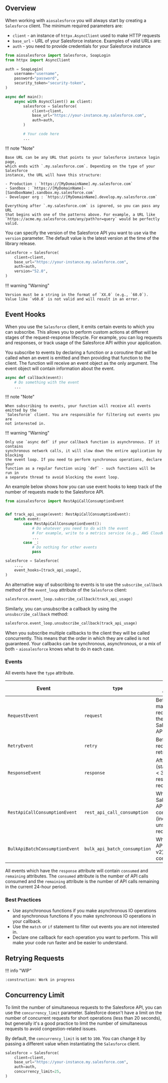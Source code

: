 ## Overview

When working with `aiosalesforce` you will always start by creating a `Salesforce`
client. The minimum required parameters are:

- `client` - an instance of `httpx.AsyncClient` used to make HTTP requests
- `base_url` - URL of your Salesforce instance. Examples of valid URLs are:
- `auth` - you need to provide credentials for your Salesforce instance

```python
from aiosalesforce import Salesforce, SoapLogin
from httpx import AsyncClient

auth = SoapLogin(
    username="username",
    password="password",
    security_token="security-token",
)

async def main():
    async with AsyncClient() as client:
        salesforce = Salesforce(
            client=client,
            base_url="https://your-instance.my.salesforce.com",
            auth=auth,
        )

        # Your code here
        ...
```

!!! note "Note"

    Base URL can be any URL that points to your Salesforce instance login page,
    which ends with `.my.salesforce.com`. Depending on the type of your Salesforce
    instance, the URL will have this structure:

    - Production : `https://[MyDomainName].my.salesforce.com`
    - Sandbox : `https://[MyDomainName]-[SandboxName].sandbox.my.salesforce.com`
    - Developer org : `https://[MyDomainName].develop.my.salesforce.com`

    Everything after `.my.salesforce.com` is ignored, so you can pass any URL
    that begins with one of the patterns above. For example, a URL like
    `https://acme.my.salesforce.com/any/path?or=query` would be perfectly valid.

You can specify the version of the Salesforce API you want to use via the `version`
parameter. The default value is the latest version at the time of the library release.

```python
salesforce = Salesforce(
    client=client,
    base_url="https://your-instance.my.salesforce.com",
    auth=auth,
    version="52.0",
)
```

!!! warning "Warning"

    Version must be a string in the format of `XX.0` (e.g., `60.0`).
    Value like `v60.0` is not valid and will result in an error.

## Event Hooks

When you use the `Salesforce` client, it emits certain events to which you can
subscribe. This allows you to perform custom actions at different stages of the
request-response lifecycle. For example, you can log requests and responses, or
track usage of the Salesforce API within your application.

You subscribe to events by declaring a function or a coroutine that will be
called when an event is emitted and then providing that function to the client.
The function will receive an event object as the only argument.
The event object will contain information about the event.

```python
async def callback(event):
    # Do something with the event
    ...
```

!!! note "Note"

    When subscribing to events, your function will receive all events emitted by the
    `Salesforce` client. You are responsible for filtering out events you are
    not interested in.

!!! warning "Warning"

    Only use `async def` if your callback function is asynchronous. If it contains
    synchronous network calls, it will slow down the entire application by blocking
    the event loop. If you need to perform synchronous operations, declare your
    function as a regular function using `def` - such functions will be run in
    a separate thread to avoid blocking the event loop.

An example below shows how you can use event hooks to keep track of the number
of requests made to the Salesforce API.

```python
from aiosalesforce import RestApiCallConsumptionEvent


def track_api_usage(event: RestApiCallConsumptionEvent):
    match event:
        case RestApiCallConsumptionEvent():
            # Do whatever you need to do with the event
            # For example, write to a metrics service (e.g., AWS CloudWatch)
            ...
        case _:
            # Do nothing for other events
            pass

salesforce = Salesforce(
    ...,
    event_hooks=[track_api_usage],
)
```

An alternative way of subscribing to events is to use the `subscribe_callback` method
of the `event_loop` attribute of the `Salesforce` client:

```python
salesforce.event_loop.subscribe_callback(track_api_usage)
```

Similarly, you can unsubscribe a callback by using the `unsubscribe_callback` method:

```python
salesforce.event_loop.unsubscribe_callback(track_api_usage)
```

When you subscribe multiple callbacks to the client they will be called concurrently.
This means that the order in which they are called is not guaranteed. Your callbacks
can be synchronous, asynchronous, or a mix of both - `aiosalesforce` knows what to do
in each case.

### Events

All events have the `type` attribute.

| Event                          | `type`                       | When emitted                                                            | Attributes                       |
| ------------------------------ | ---------------------------- | ----------------------------------------------------------------------- | -------------------------------- |
| `RequestEvent`                 | `request`                    | Before making a request to the Salesforce API                           | `request`                        |
| `RetryEvent`                   | `retry`                      | Before request is retried                                               | `request`, `response` (optional) |
| `ResponseEvent`                | `response`                   | After an OK (status code < 300) response is received                    | `response`                       |
| `RestApiCallConsumptionEvent`  | `rest_api_call_consumption`  | When a Salesforce API call is consumed (includes unsuccessful requests) | `response`                       |
| `BulkApiBatchConsumptionEvent` | `bulk_api_batch_consumption` | When a Bulk API (v1 or v2) batch is consumed                            | `response`                       |

All events which have the `response` attribute will contain `consumed` and `remaining`
attributes. The `consumed` attribute is the number of API calls consumed and the
`remaining` attribute is the number of API calls remaining in the current
24-hour period.

### Best Practices

- Use asynchronous functions if you make asynchronous IO operations and synchronous
  functions if you make synchronous IO operations in your callback.
- Use the `match` or `if` statement to filter out events you are not interested in.
- Declare one callback for each operation you want to perform. This will make
  your code run faster and be easier to understand.

## Retrying Requests

!!! info "WIP"

    :construction: Work in progress

## Concurrency Limit

To limit the number of simultaneous requests to the Salesforce API, you can use
the `concurrency_limit` parameter. Salesforce doesn't have a limit on the number
of concurrent requests for short operations (less than 20 seconds), but generally
it's a good practice to limit the number of simultaneous requests to avoid
congestion-related issues.

By default, the `concurrency_limit` is set to `100`. You can change it by passing
a different value when instantiating the `Salesforce` client.

```python
salesforce = Salesforce(
    client=client,
    base_url="https://your-instance.my.salesforce.com",
    auth=auth,
    concurrency_limit=25,
)
```
